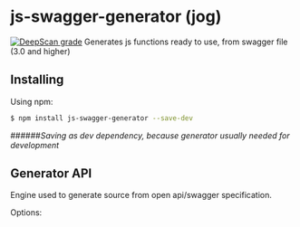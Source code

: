 # js-swagger-generator (jog)
[![DeepScan grade](https://deepscan.io/api/teams/5441/projects/7228/branches/69523/badge/grade.svg)](https://deepscan.io/dashboard#view=project&tid=5441&pid=7228&bid=69523)
Generates js functions ready to use, from swagger file (3.0 and higher)

## Installing

Using npm:
```bash
$ npm install js-swagger-generator --save-dev
```
######*Saving as dev dependency, because generator usually needed for development* 

## Generator API

Engine used to generate source from open api/swagger specification. 
 
Options:

